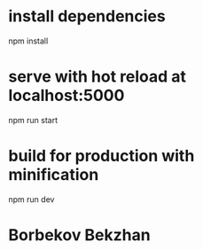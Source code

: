 # install dependencies
npm install

# serve with hot reload at localhost:5000
npm run start

# build for production with minification
npm run dev



# Borbekov Bekzhan